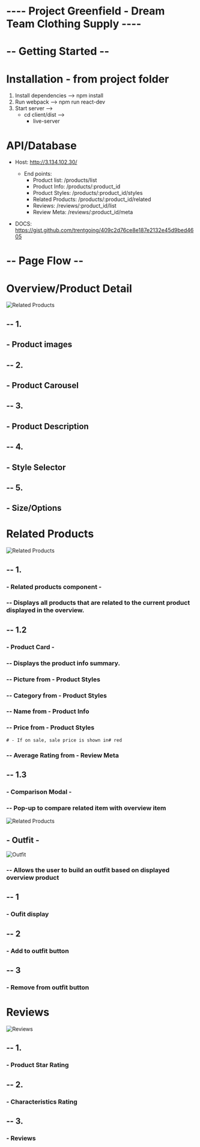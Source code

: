 # ---- Project Greenfield - Dream Team Clothing Supply ---- #

# -- Getting Started -- #

# Installation - from project folder
  1. Install dependencies --> npm install
  2. Run webpack --> npm run react-dev
  3. Start server -->
      - cd client/dist -->
        - live-server

# API/Database
  - Host: http://3.134.102.30/
    - End points:
      - Product list: /products/list
      - Product Info: /products/:product_id
      - Product Styles: /products/:product_id/styles
      - Related Products: /products/:product_id/related
      - Reviews: /reviews/:product_id/list
      - Review Meta: /reviews/:product_id/meta

  - DOCS: https://gist.github.com/trentgoing/409c2d76ce8e187e2132e45d9bed4605

# -- Page Flow -- #

# Overview/Product Detail

![Related Products](./Docs/Related.jpg)

## -- 1.
  ## - Product images

## -- 2.
  ## - Product Carousel

## -- 3.
  ## - Product Description

## -- 4.
  ## - Style Selector

## -- 5.
  ## - Size/Options

# Related Products

![Related Products](./Docs/Related.jpg)

## -- 1.
  ### - Related products component -
  ### -- Displays all products that are related to the current product displayed in the overview.


  ## -- 1.2
  ### - Product Card -
  ### -- Displays the product info summary.
  ### -- Picture from - Product Styles
  ### -- Category from - Product Styles
  ### -- Name from - Product Info
  ### -- Price from - Product Styles
    # - If on sale, sale price is shown in# red
  ### -- Average Rating from - Review Meta


  ## -- 1.3
  ### - Comparison Modal -
  ### -- Pop-up to compare related item with overview item


![Related Products](./Docs/RelatedModal.jpg)

  ## - Outfit -

![Outfit](./Docs/YourOutfit.jpg)

  ### -- Allows the user to build an outfit based on displayed overview product

  ## -- 1
  ### - Oufit display

  ## -- 2
  ### - Add to outfit button

  ## -- 3
  ### - Remove from outfit button

# Reviews

![Reviews](./Docs/Reviews.jpg)

##  -- 1.
### - Product Star Rating

## -- 2.
### - Characteristics Rating

## -- 3.
### - Reviews


